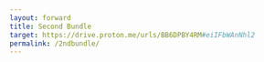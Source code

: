 ```yaml
---
layout: forward
title: Second Bundle
target: https://drive.proton.me/urls/BB6DPBY4RM#eiIFbWAnNhl2
permalink: /2ndbundle/
---
```

